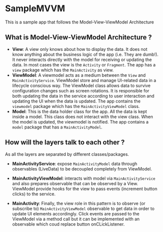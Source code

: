 # SampleMVVM

This is a sample app that follows the Model-View-ViewModel Architecture

## What is Model-View-ViewModel Architecture ?

* **View**: A view only knows about how to display the data. It does not know anything about the business logic of the app (i.e. They are dumb!). It never interacts directly with the model for receiving or updating the data. In most cases the view is the `Activity` or `Fragment`. The app has a `view` package which has the `MainActivity` as view.
* **ViewModel**: A viewmodel acts as a medium between the `View` and `MainActivityService`. ViewModel store and manage UI-related data in a lifecycle conscious way. The ViewModel class allows data to survive configuration changes such as screen rotations. It is responsible for both updating the data in the service according to user interaction and updating the UI when the data is updated. The app contains the `viewmodel` package which has the `MainActivityViewModel` class.
* **Model**: This is the data holder class for the app. All the data is kept inside a model. This class does not interact with the view class. When the model is updated, the viewmodel is notified. The app contains a `model` package that has a `MainActivityModel`.

## How will the layers talk to each other ?

As all the layers are separated by different classes/packages.

* **MainActivityService**: expose `MainActivityModel` data through observables (LiveData) to be decoupled completely from ViewModel.

* **MainActivityViewModel**: interacts with model via `MainActivityService` and also prepares observable that can be observed by a View. ViewModel provide hooks for the view to pass events (increment button clicks) to the service.

* **MainActivity**: Finally, the view role in this pattern is to observe (or subscribe to) `MainActivityViewModel` observable to get data in order to update UI elements accordingly. Click events are passed to the ViewModel via a method call but it can be implemented with an observable which coud replace button onCLickListener.